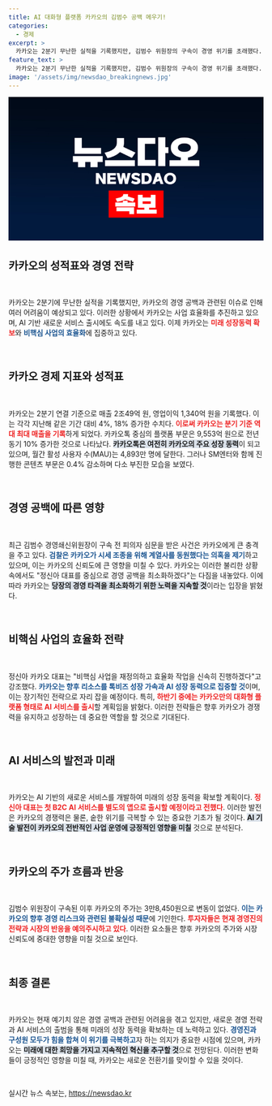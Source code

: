 ```yaml
---
title: AI 대화형 플랫폼 카카오의 김범수 공백 메우기!
categories:
  - 경제
excerpt: >
  카카오는 2분기 무난한 실적을 기록했지만, 김범수 위원장의 구속이 경영 위기를 초래했다. 정신아 대표는 비핵심 사업 효율화와 AI 서비스 출시를 통해 공백을 최소화할 계획이다. 과연 카카오는 이 위기를 어떻게 극복할 것인가?
feature_text: >
  카카오는 2분기 무난한 실적을 기록했지만, 김범수 위원장의 구속이 경영 위기를 초래했다. 정신아 대표는 비핵심 사업 효율화와 AI 서비스 출시를 통해 공백을 최소화할 계획이다. 과연 카카오는 이 위기를 어떻게 극복할 것인가?
image: '/assets/img/newsdao_breakingnews.jpg'
---
```


<p><img src="/assets/img/newsdao_breakingnews.jpg" alt="bookingtag 속보" /></p>

<h2 data-ke-size="size26">카카오의 성적표와 경영 전략</h2>

<p data-ke-size="size16">&nbsp;</p>

<p>카카오는 2분기에 무난한 실적을 기록했지만, 카카오의 경영 공백과 관련된 이슈로 인해 여러 어려움이 예상되고 있다. 이러한 상황에서 카카오는 사업 효율화를 추진하고 있으며, AI 기반 새로운 서비스 출시에도 속도를 내고 있다. 이제 카카오는 <b><span style="color: #ee2323;">미래 성장동력 확보</span></b>와 <b><span style="color: #1a5490;">비핵심 사업의 효율화</span></b>에 집중하고 있다.</p>

<p data-ke-size="size16">&nbsp;</p>

<h2 data-ke-size="size26">카카오 경제 지표와 성적표</h2>

<p data-ke-size="size16">&nbsp;</p>

<p>카카오는 2분기 연결 기준으로 매출 2조49억 원, 영업이익 1,340억 원을 기록했다. 이는 각각 지난해 같은 기간 대비 4%, 18% 증가한 수치다. <b><span style="color: #ee2323;">이로써 카카오는 분기 기준 역대 최대 매출을 기록</span></b>하게 되었다. 카카오톡 중심의 플랫폼 부문은 9,553억 원으로 전년 동기 10% 증가한 것으로 나타났다. <b><span style="background-color: #21538527;">카카오톡은 여전히 카카오의 주요 성장 동력</span></b>이 되고 있으며, 월간 활성 사용자 수(MAU)는 4,893만 명에 달한다. 그러나 SM엔터와 함께 진행한 콘텐츠 부문은 0.4% 감소하며 다소 부진한 모습을 보였다.</p>

<p data-ke-size="size16">&nbsp;</p>

<h2 data-ke-size="size26">경영 공백에 따른 영향</h2>

<p data-ke-size="size16">&nbsp;</p>

<p>최근 김범수 경영쇄신위원장이 구속 전 피의자 심문을 받은 사건은 카카오에게 큰 충격을 주고 있다. <b><span style="color: #1a5490;">검찰은 카카오가 시세 조종을 위해 계열사를 동원했다는 의혹을 제기</span></b>하고 있으며, 이는 카카오의 신뢰도에 큰 영향을 미칠 수 있다. 카카오는 이러한 불리한 상황 속에서도 "정신아 대표를 중심으로 경영 공백을 최소화하겠다"는 다짐을 내놓았다. 이에 따라 카카오는 <b><span style="background-color: #21538527;">당장의 경영 타격을 최소화하기 위한 노력을 지속할 것</span></b>이라는 입장을 밝혔다.</p>

<p data-ke-size="size16">&nbsp;</p>

<h2 data-ke-size="size26">비핵심 사업의 효율화 전략</h2>

<p data-ke-size="size16">&nbsp;</p>

<p>정신아 카카오 대표는 "비핵심 사업을 재정의하고 효율화 작업을 신속히 진행하겠다"고 강조했다. <b><span style="color: #1a5490;">카카오는 향후 리소스를 톡비즈 성장 가속과 AI 성장 동력으로 집중할 것</span></b>이며, 이는 장기적인 전략으로 자리 잡을 예정이다. 특히, <b><span style="color: #ee2323;">하반기 중에는 카카오만의 대화형 플랫폼 형태로 AI 서비스를 출시</span></b>할 계획임을 밝혔다. 이러한 전략들은 향후 카카오가 경쟁력을 유지하고 성장하는 데 중요한 역할을 할 것으로 기대된다.</p>

<p data-ke-size="size16">&nbsp;</p>

<h2 data-ke-size="size26">AI 서비스의 발전과 미래</h2>

<p data-ke-size="size16">&nbsp;</p>

<p>카카오는 AI 기반의 새로운 서비스를 개발하여 미래의 성장 동력을 확보할 계획이다. <b><span style="color: #ee2323;">정신아 대표는 첫 B2C AI 서비스를 별도의 앱으로 출시할 예정이라고 전했다</span></b>. 이러한 발전은 카카오의 경쟁력은 물론, 숱한 위기를 극복할 수 있는 중요한 기초가 될 것이다. <b><span style="background-color: #21538527;">AI 기술 발전이 카카오의 전반적인 사업 운영에 긍정적인 영향을 미칠</span></b> 것으로 분석된다.</p>

<p data-ke-size="size16">&nbsp;</p>

<h2 data-ke-size="size26">카카오의 주가 흐름과 반응</h2>

<p data-ke-size="size16">&nbsp;</p>

<p>김범수 위원장이 구속된 이후 카카오의 주가는 3만8,450원으로 변동이 없었다. <b><span style="color: #1a5490;">이는 카카오의 향후 경영 리스크와 관련된 불확실성 때문</span></b>에 기인한다. <b><span style="color: #ee2323;">투자자들은 현재 경영진의 전략과 시장의 반응을 예의주시하고 있다</span></b>. 이러한 요소들은 향후 카카오의 주가와 시장 신뢰도에 중대한 영향을 미칠 것으로 보인다.</p>

<p data-ke-size="size16">&nbsp;</p>

<h2 data-ke-size="size26">최종 결론</h2>

<p data-ke-size="size16">&nbsp;</p>

<p>카카오는 현재 예기치 않은 경영 공백과 관련된 어려움을 겪고 있지만, 새로운 경영 전략과 AI 서비스의 출범을 통해 미래의 성장 동력을 확보하는 데 노력하고 있다. <b><span style="color: #1a5490;">경영진과 구성원 모두가 힘을 합쳐 이 위기를 극복하고</span></b>자 하는 의지가 중요한 시점에 있으며, 카카오는 <b><span style="background-color: #21538527;">미래에 대한 희망을 가지고 지속적인 혁신을 추구할 것</span></b>으로 전망된다. 이러한 변화들이 긍정적인 영향을 미칠 때, 카카오는 새로운 전환기를 맞이할 수 있을 것이다.</p>

<p data-ke-size="size16">&nbsp;</p>
실시간 뉴스 속보는, <a href="https://newsdao.kr" rel="dofollow">https://newsdao.kr</a>


